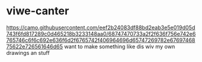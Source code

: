 # viwe-canter
https://camo.githubusercontent.com/eef2b24083df88bd2eab3e5e019d05d743f6fd817289c0d465218b3233148aa0/68747470733a2f2f636f756e742e6765746c6f6c692e636f6d2f6765742f406964696d65747269782e6769746875622e726561646d65
want to make something like dis wiv my own drawings an stuff
